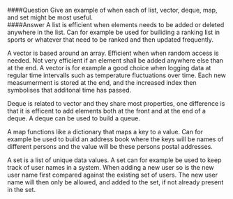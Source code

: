 ####Question
Give an example of when each of list, vector, deque, map, and set might be most useful.  
####Answer
A list is efficient when elements needs to be added or deleted anywhere in the list. Can for example be used for builiding a ranking list in sports or whatever that need to be ranked and then updated frequently.  

A vector is based around an array. Efficient when when random access is needed. Not very efficient if an element shall be added anywhere else than at the end. A vector is for example a good choice when logging data at regular time intervalls such as temperature fluctuations over time. Each new measumerment is stored at the end, and the increased index then symbolises that additonal time has passed.  

Deque is related to vector and they share most properties, one difference is that it is efficent to add elements both at the front and at the end of a deque. A deque can be used to build a queue.  

A map functions like a dictionary that maps a key to a value. Can for example be used to build an address book where the keys will be names of different persons and the value will be these persons postal addresses.  

A set is a list of unique data values. A set can for example be used to keep track of user names in a system. When adding a new user so is the new user name first compared against the existing set of users. The new user name will then only be allowed, and added to the set, if not already present in the set.  
